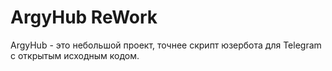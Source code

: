 # ArgyHub ReWork
ArgyHub - это небольшой проект, точнее скрипт юзербота для Telegram с открытым исходным кодом.
